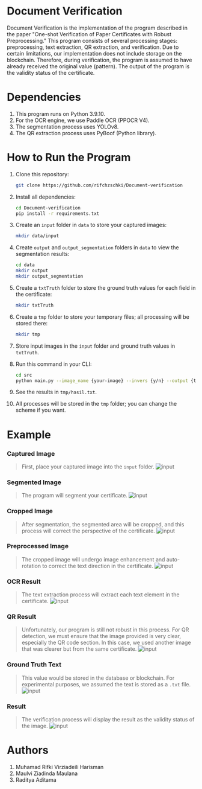 # Document Verification

Document Verification is the implementation of the program described in the paper "One-shot Verification of Paper Certificates with Robust Preprocessing." This program consists of several processing stages: preprocessing, text extraction, QR extraction, and verification. Due to certain limitations, our implementation does not include storage on the blockchain. Therefore, during verification, the program is assumed to have already received the original value (pattern). The output of the program is the validity status of the certificate.

# Dependencies

1. This program runs on Python 3.9.10.
2. For the OCR engine, we use Paddle OCR (PPOCR V4).
3. The segmentation process uses YOLOv8.
4. The QR extraction process uses PyBoof (Python library).

# How to Run the Program

1. Clone this repository:

    ```bash
    git clone https://github.com/rifchzschki/Document-verification
    ```

2. Install all dependencies:

    ```bash
    cd Document-verification
    pip install -r requirements.txt
    ```

3. Create an `input` folder in `data` to store your captured images:

    ```bash
    mkdir data/input
    ```

4. Create `output` and `output_segmentation` folders in `data` to view the segmentation results:

    ```bash
    cd data
    mkdir output
    mkdir output_segmentation
    ```

5. Create a `txtTruth` folder to store the ground truth values for each field in the certificate:

    ```bash
    mkdir txtTruth
    ```

6. Create a `tmp` folder to store your temporary files; all processing will be stored there:

    ```bash
    mkdir tmp
    ```

7. Store input images in the `input` folder and ground truth values in `txtTruth`.
8. Run this command in your CLI:

    ```bash
    cd src
    python main.py --image_name {your-image} --invers {y/n} --output {temp txt for OCR result} --target {ground-truth-txt} --prep {y/n} --ocr {y/n} --verif {y/n}
    ```

9. See the results in `tmp/hasil.txt`.
10. All processes will be stored in the `tmp` folder; you can change the scheme if you want.

# Example
### Captured Image
> First, place your captured image into the `input` folder.
![input](assets/input.jpg)

### Segmented Image
> The program will segment your certificate.
![input](assets/segmented.jpg)

### Cropped Image
> After segmentation, the segmented area will be cropped, and this process will correct the perspective of the certificate.
![input](assets/cropped.jpg)

### Preprocessed Image
> The cropped image will undergo image enhancement and auto-rotation to correct the text direction in the certificate.
![input](assets/final.jpg)

### OCR Result
> The text extraction process will extract each text element in the certificate.
![input](assets/ocr-result.png)

### QR Result
> Unfortunately, our program is still not robust in this process. For QR detection, we must ensure that the image provided is very clear, especially the QR code section. In this case, we used another image that was clearer but from the same certificate.
![input](assets/qr-extractor.jpg)

### Ground Truth Text
> This value would be stored in the database or blockchain. For experimental purposes, we assumed the text is stored as a `.txt` file.
![input](assets/groundTruth.png)

### Result
> The verification process will display the result as the validity status of the image.
![input](assets/result.png)

# Authors

1. Muhamad Rifki Virziadeili Harisman
2. Maulvi Ziadinda Maulana
3. Raditya Aditama
